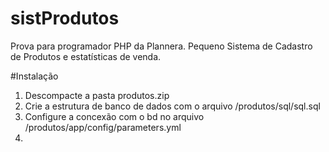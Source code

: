 # sistProdutos
Prova para programador PHP da Plannera.
Pequeno Sistema de Cadastro de Produtos e estatísticas de venda.

#Instalação
1. Descompacte a pasta produtos.zip
2. Crie a estrutura de banco de dados com o arquivo /produtos/sql/sql.sql
3. Configure a concexão com o bd no arquivo /produtos/app/config/parameters.yml
4. 
